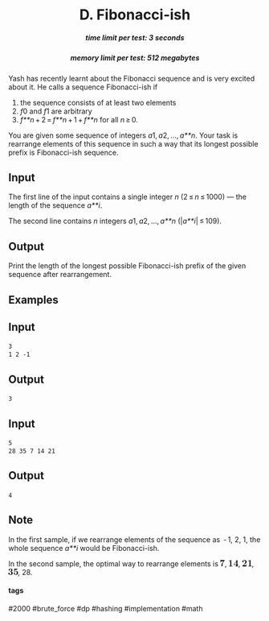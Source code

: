 <h1 style='text-align: center;'> D. Fibonacci-ish</h1>

<h5 style='text-align: center;'>time limit per test: 3 seconds</h5>
<h5 style='text-align: center;'>memory limit per test: 512 megabytes</h5>

Yash has recently learnt about the Fibonacci sequence and is very excited about it. He calls a sequence Fibonacci-ish if 

1. the sequence consists of at least two elements
2. *f*0 and *f*1 are arbitrary
3. *f**n* + 2 = *f**n* + 1 + *f**n* for all *n* ≥ 0.

You are given some sequence of integers *a*1, *a*2, ..., *a**n*. Your task is rearrange elements of this sequence in such a way that its longest possible prefix is Fibonacci-ish sequence.

## Input

The first line of the input contains a single integer *n* (2 ≤ *n* ≤ 1000) — the length of the sequence *a**i*.

The second line contains *n* integers *a*1, *a*2, ..., *a**n* (|*a**i*| ≤ 109).

## Output

Print the length of the longest possible Fibonacci-ish prefix of the given sequence after rearrangement.

## Examples

## Input


```
3  
1 2 -1  

```
## Output


```
3  

```
## Input


```
5  
28 35 7 14 21  

```
## Output


```
4  

```
## Note

In the first sample, if we rearrange elements of the sequence as  - 1, 2, 1, the whole sequence *a**i* would be Fibonacci-ish.

In the second sample, the optimal way to rearrange elements is ![](images/16f1f7e35511b29cb1396890ca2fb7dfa4d428de.png), ![](images/4003973f16750522e492d7d79318d7e2f0ff99cd.png), ![](images/87b18fd9524b11e12faf154302fb14c1b55556fb.png), ![](images/b8950ea952476baea26e03281fa2f7640b6241ef.png), 28.



#### tags 

#2000 #brute_force #dp #hashing #implementation #math 
